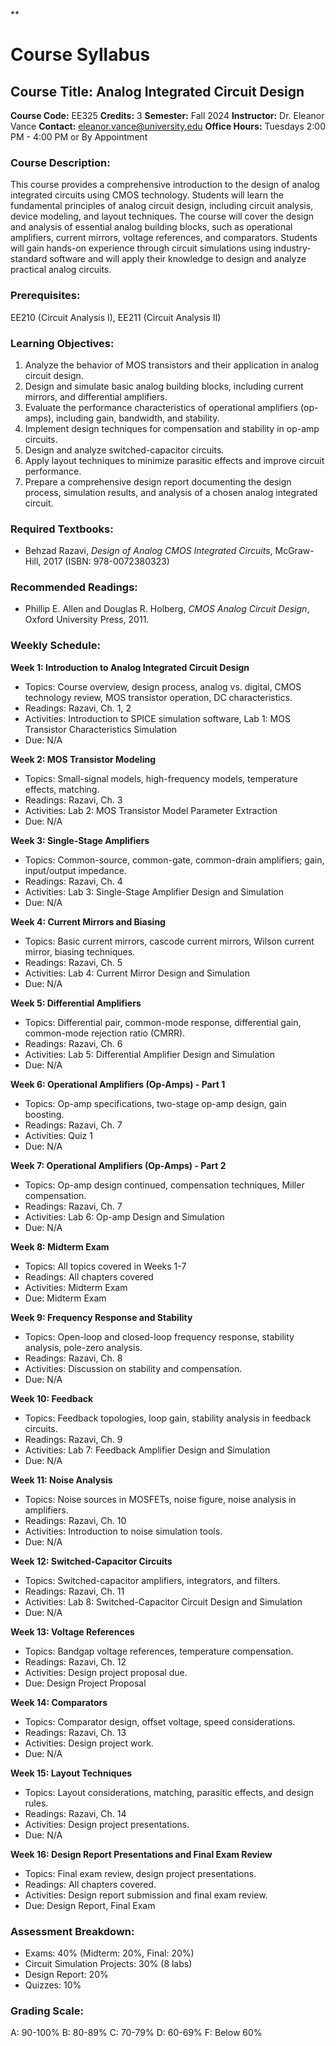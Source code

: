 **
# Course Syllabus
## Course Title: Analog Integrated Circuit Design
**Course Code:** EE325
**Credits:** 3
**Semester:** Fall 2024
**Instructor:** Dr. Eleanor Vance
**Contact:** eleanor.vance@university.edu
**Office Hours:** Tuesdays 2:00 PM - 4:00 PM or By Appointment

### Course Description:
This course provides a comprehensive introduction to the design of analog integrated circuits using CMOS technology. Students will learn the fundamental principles of analog circuit design, including circuit analysis, device modeling, and layout techniques. The course will cover the design and analysis of essential analog building blocks, such as operational amplifiers, current mirrors, voltage references, and comparators. Students will gain hands-on experience through circuit simulations using industry-standard software and will apply their knowledge to design and analyze practical analog circuits.

### Prerequisites:
EE210 (Circuit Analysis I), EE211 (Circuit Analysis II)

### Learning Objectives:
1.  Analyze the behavior of MOS transistors and their application in analog circuit design.
2.  Design and simulate basic analog building blocks, including current mirrors, and differential amplifiers.
3.  Evaluate the performance characteristics of operational amplifiers (op-amps), including gain, bandwidth, and stability.
4.  Implement design techniques for compensation and stability in op-amp circuits.
5.  Design and analyze switched-capacitor circuits.
6.  Apply layout techniques to minimize parasitic effects and improve circuit performance.
7.  Prepare a comprehensive design report documenting the design process, simulation results, and analysis of a chosen analog integrated circuit.

### Required Textbooks:
- Behzad Razavi, *Design of Analog CMOS Integrated Circuits*, McGraw-Hill, 2017 (ISBN: 978-0072380323)

### Recommended Readings:
- Phillip E. Allen and Douglas R. Holberg, *CMOS Analog Circuit Design*, Oxford University Press, 2011.

### Weekly Schedule:
**Week 1: Introduction to Analog Integrated Circuit Design**
- Topics: Course overview, design process, analog vs. digital, CMOS technology review, MOS transistor operation, DC characteristics.
- Readings: Razavi, Ch. 1, 2
- Activities: Introduction to SPICE simulation software, Lab 1: MOS Transistor Characteristics Simulation
- Due: N/A

**Week 2: MOS Transistor Modeling**
- Topics: Small-signal models, high-frequency models, temperature effects, matching.
- Readings: Razavi, Ch. 3
- Activities: Lab 2: MOS Transistor Model Parameter Extraction
- Due: N/A

**Week 3: Single-Stage Amplifiers**
- Topics: Common-source, common-gate, common-drain amplifiers; gain, input/output impedance.
- Readings: Razavi, Ch. 4
- Activities: Lab 3: Single-Stage Amplifier Design and Simulation
- Due: N/A

**Week 4: Current Mirrors and Biasing**
- Topics: Basic current mirrors, cascode current mirrors, Wilson current mirror, biasing techniques.
- Readings: Razavi, Ch. 5
- Activities: Lab 4: Current Mirror Design and Simulation
- Due: N/A

**Week 5: Differential Amplifiers**
- Topics: Differential pair, common-mode response, differential gain, common-mode rejection ratio (CMRR).
- Readings: Razavi, Ch. 6
- Activities: Lab 5: Differential Amplifier Design and Simulation
- Due: N/A

**Week 6: Operational Amplifiers (Op-Amps) - Part 1**
- Topics: Op-amp specifications, two-stage op-amp design, gain boosting.
- Readings: Razavi, Ch. 7
- Activities: Quiz 1
- Due: N/A

**Week 7: Operational Amplifiers (Op-Amps) - Part 2**
- Topics: Op-amp design continued, compensation techniques, Miller compensation.
- Readings: Razavi, Ch. 7
- Activities: Lab 6: Op-amp Design and Simulation
- Due: N/A

**Week 8: Midterm Exam**
- Topics: All topics covered in Weeks 1-7
- Readings: All chapters covered
- Activities: Midterm Exam
- Due: Midterm Exam

**Week 9: Frequency Response and Stability**
- Topics: Open-loop and closed-loop frequency response, stability analysis, pole-zero analysis.
- Readings: Razavi, Ch. 8
- Activities: Discussion on stability and compensation.
- Due: N/A

**Week 10: Feedback**
- Topics: Feedback topologies, loop gain, stability analysis in feedback circuits.
- Readings: Razavi, Ch. 9
- Activities: Lab 7: Feedback Amplifier Design and Simulation
- Due: N/A

**Week 11: Noise Analysis**
- Topics: Noise sources in MOSFETs, noise figure, noise analysis in amplifiers.
- Readings: Razavi, Ch. 10
- Activities: Introduction to noise simulation tools.
- Due: N/A

**Week 12: Switched-Capacitor Circuits**
- Topics: Switched-capacitor amplifiers, integrators, and filters.
- Readings: Razavi, Ch. 11
- Activities: Lab 8: Switched-Capacitor Circuit Design and Simulation
- Due: N/A

**Week 13: Voltage References**
- Topics: Bandgap voltage references, temperature compensation.
- Readings: Razavi, Ch. 12
- Activities: Design project proposal due.
- Due: Design Project Proposal

**Week 14: Comparators**
- Topics: Comparator design, offset voltage, speed considerations.
- Readings: Razavi, Ch. 13
- Activities: Design project work.
- Due: N/A

**Week 15: Layout Techniques**
- Topics: Layout considerations, matching, parasitic effects, and design rules.
- Readings: Razavi, Ch. 14
- Activities: Design project presentations.
- Due: N/A

**Week 16: Design Report Presentations and Final Exam Review**
- Topics: Final exam review, design project presentations.
- Readings: All chapters covered.
- Activities: Design report submission and final exam review.
- Due: Design Report, Final Exam

### Assessment Breakdown:
- Exams: 40% (Midterm: 20%, Final: 20%)
- Circuit Simulation Projects: 30% (8 labs)
- Design Report: 20%
- Quizzes: 10%

### Grading Scale:
A: 90-100%
B: 80-89%
C: 70-79%
D: 60-69%
F: Below 60%